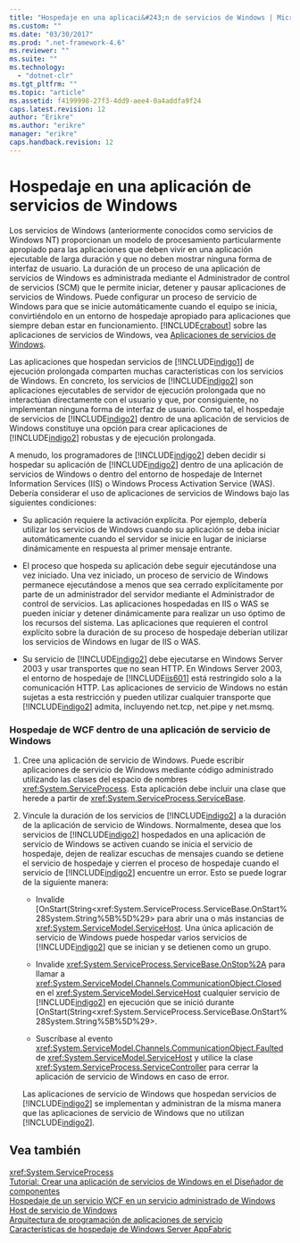 ```yaml
---
title: "Hospedaje en una aplicaci&#243;n de servicios de Windows | Microsoft Docs"
ms.custom: ""
ms.date: "03/30/2017"
ms.prod: ".net-framework-4.6"
ms.reviewer: ""
ms.suite: ""
ms.technology: 
  - "dotnet-clr"
ms.tgt_pltfrm: ""
ms.topic: "article"
ms.assetid: f4199998-27f3-4dd9-aee4-0a4addfa9f24
caps.latest.revision: 12
author: "Erikre"
ms.author: "erikre"
manager: "erikre"
caps.handback.revision: 12
---
```

# Hospedaje en una aplicaci&#243;n de servicios de Windows
Los servicios de Windows \(anteriormente conocidos como servicios de Windows NT\) proporcionan un modelo de procesamiento particularmente apropiado para las aplicaciones que deben vivir en una aplicación ejecutable de larga duración y que no deben mostrar ninguna forma de interfaz de usuario.  La duración de un proceso de una aplicación de servicios de Windows es administrada mediante el Administrador de control de servicios \(SCM\) que le permite iniciar, detener y pausar aplicaciones de servicios de Windows.  Puede configurar un proceso de servicio de Windows para que se inicie automáticamente cuando el equipo se inicia, convirtiéndolo en un entorno de hospedaje apropiado para aplicaciones que siempre deban estar en funcionamiento.  [!INCLUDE[crabout](../../../../includes/crabout-md.md)] sobre las aplicaciones de servicios de Windows, vea [Aplicaciones de servicios de Windows](http://go.microsoft.com/fwlink/?LinkId=89450).  
  
 Las aplicaciones que hospedan servicios de [!INCLUDE[indigo1](../../../../includes/indigo1-md.md)] de ejecución prolongada comparten muchas características con los servicios de Windows.  En concreto, los servicios de [!INCLUDE[indigo2](../../../../includes/indigo2-md.md)] son aplicaciones ejecutables de servidor de ejecución prolongada que no interactúan directamente con el usuario y que, por consiguiente, no implementan ninguna forma de interfaz de usuario.  Como tal, el hospedaje de servicios de [!INCLUDE[indigo2](../../../../includes/indigo2-md.md)] dentro de una aplicación de servicios de Windows constituye una opción para crear aplicaciones de [!INCLUDE[indigo2](../../../../includes/indigo2-md.md)] robustas y de ejecución prolongada.  
  
 A menudo, los programadores de [!INCLUDE[indigo2](../../../../includes/indigo2-md.md)] deben decidir si hospedar su aplicación de [!INCLUDE[indigo2](../../../../includes/indigo2-md.md)] dentro de una aplicación de servicios de Windows o dentro del entorno de hospedaje de Internet Information Services \(IIS\) o Windows Process Activation Service \(WAS\).  Debería considerar el uso de aplicaciones de servicios de Windows bajo las siguientes condiciones:  
  
-   Su aplicación requiere la activación explícita.  Por ejemplo, debería utilizar los servicios de Windows cuando su aplicación se deba iniciar automáticamente cuando el servidor se inicie en lugar de iniciarse dinámicamente en respuesta al primer mensaje entrante.  
  
-   El proceso que hospeda su aplicación debe seguir ejecutándose una vez iniciado.  Una vez iniciado, un proceso de servicio de Windows permanece ejecutándose a menos que sea cerrado explícitamente por parte de un administrador del servidor mediante el Administrador de control de servicios.  Las aplicaciones hospedadas en IIS o WAS se pueden iniciar y detener dinámicamente para realizar un uso óptimo de los recursos del sistema.  Las aplicaciones que requieren el control explícito sobre la duración de su proceso de hospedaje deberían utilizar los servicios de Windows en lugar de IIS o WAS.  
  
-   Su servicio de [!INCLUDE[indigo2](../../../../includes/indigo2-md.md)] debe ejecutarse en Windows Server 2003 y usar transportes que no sean HTTP.  En Windows Server 2003, el entorno de hospedaje de [!INCLUDE[iis601](../../../../includes/iis601-md.md)] está restringido solo a la comunicación HTTP.  Las aplicaciones de servicio de Windows no están sujetas a esta restricción y pueden utilizar cualquier transporte que [!INCLUDE[indigo2](../../../../includes/indigo2-md.md)] admita, incluyendo net.tcp, net.pipe y net.msmq.  
  
### Hospedaje de WCF dentro de una aplicación de servicio de Windows  
  
1.  Cree una aplicación de servicio de Windows.  Puede escribir aplicaciones de servicio de Windows mediante código administrado utilizando las clases del espacio de nombres <xref:System.ServiceProcess>.  Esta aplicación debe incluir una clase que herede a partir de <xref:System.ServiceProcess.ServiceBase>.  
  
2.  Vincule la duración de los servicios de [!INCLUDE[indigo2](../../../../includes/indigo2-md.md)] a la duración de la aplicación de servicio de Windows.  Normalmente, desea que los servicios de [!INCLUDE[indigo2](../../../../includes/indigo2-md.md)] hospedados en una aplicación de servicio de Windows se activen cuando se inicia el servicio de hospedaje, dejen de realizar escuchas de mensajes cuando se detiene el servicio de hospedaje y cierren el proceso de hospedaje cuando el servicio de [!INCLUDE[indigo2](../../../../includes/indigo2-md.md)] encuentre un error.  Esto se puede lograr de la siguiente manera:  
  
    -   Invalide [OnStart\(String\<xref:System.ServiceProcess.ServiceBase.OnStart%28System.String%5B%5D%29> para abrir una o más instancias de <xref:System.ServiceModel.ServiceHost>.  Una única aplicación de servicio de Windows puede hospedar varios servicios de [!INCLUDE[indigo2](../../../../includes/indigo2-md.md)] que se inician y se detienen como un grupo.  
  
    -   Invalide <xref:System.ServiceProcess.ServiceBase.OnStop%2A> para llamar a <xref:System.ServiceModel.Channels.CommunicationObject.Closed> en el <xref:System.ServiceModel.ServiceHost> cualquier servicio de [!INCLUDE[indigo2](../../../../includes/indigo2-md.md)] en ejecución que se inició durante [OnStart\(String\<xref:System.ServiceProcess.ServiceBase.OnStart%28System.String%5B%5D%29>.  
  
    -   Suscríbase al evento <xref:System.ServiceModel.Channels.CommunicationObject.Faulted> de <xref:System.ServiceModel.ServiceHost> y utilice la clase <xref:System.ServiceProcess.ServiceController> para cerrar la aplicación de servicio de Windows en caso de error.  
  
     Las aplicaciones de servicio de Windows que hospedan servicios de [!INCLUDE[indigo2](../../../../includes/indigo2-md.md)] se implementan y administran de la misma manera que las aplicaciones de servicio de Windows que no utilizan [!INCLUDE[indigo2](../../../../includes/indigo2-md.md)].  
  
## Vea también  
 <xref:System.ServiceProcess>   
 [Tutorial: Crear una aplicación de servicios de Windows en el Diseñador de componentes](http://go.microsoft.com/fwlink/?LinkId=94875)   
 [Hospedaje de un servicio WCF en un servicio administrado de Windows](../../../../docs/framework/wcf/feature-details/how-to-host-a-wcf-service-in-a-managed-windows-service.md)   
 [Host de servicio de Windows](../../../../docs/framework/wcf/samples/windows-service-host.md)   
 [Arquitectura de programación de aplicaciones de servicio](http://go.microsoft.com/fwlink/?LinkId=94876)   
 [Características de hospedaje de Windows Server AppFabric](http://go.microsoft.com/fwlink/?LinkId=201276)